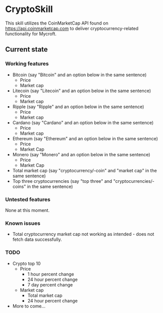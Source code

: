 # CryptoSkill

This skill utilizes the CoinMarketCap API found on <https://api.coinmarketcap.com> to deliver cryptocurrency-related functionality for Mycroft.

## Current state

### Working features

- Bitcoin (say "Bitcoin" and an option below in the same sentence)
  - Price
  - Market cap
- Litecoin (say "Litecoin" and an option below in the same sentence)
  - Price
  - Market cap
- Ripple (say "Ripple" and an option below in the same sentence)
  - Price
  - Market cap
- Cardano (say "Cardano" and an option below in the same sentence)
  - Price
  - Market cap
- Ethereum (say "Ethereum" and an option below in the same sentence)
  - Price
  - Market Cap
- Monero (say "Monero" and an option below in the same sentence)
  - Price
  - Market Cap
- Total market cap (say "cryptocurrency/-coin" and "market cap" in the same sentence)
- Top three cryptocurrencies (say "top three" and "cryptocurrencies/-coins" in the same sentence)

### Untested features

None at this moment.

### Known issues

- Total cryptocurrency market cap not working as intended - does not fetch data successfully.

### TODO

- Crypto top 10
  - Price
    - 1 hour percent change
    - 24 hour percent change
    - 7 day percent change
  - Market cap
    - Total market cap
    - 24 hour percent change
- More to come...
